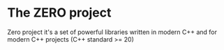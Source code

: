 # The ZERO project

Zero project it's a set of powerful libraries written in modern C++ and for
modern C++ projects (C++ standard >= 20)
